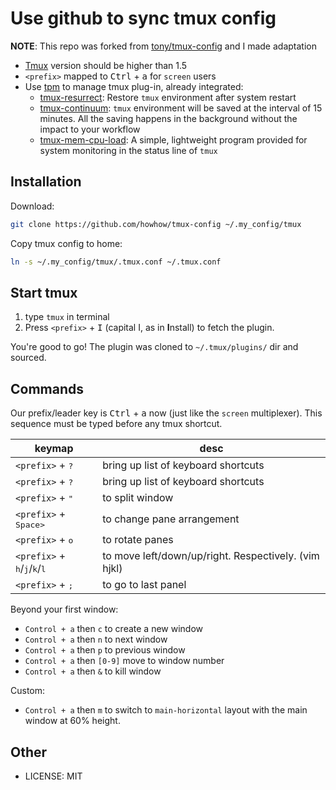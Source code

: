 
# Use github to sync tmux config
**NOTE**: This repo was forked from [tony/tmux-config](https://github.com/tony/tmux-config) and I made adaptation
- [Tmux](https://github.com/tmux/tmux) version should be higher than 1.5
- `<prefix>` mapped to <kbd>Ctrl</kbd> + <kbd>a</kbd> for `screen` users
- Use [tpm](https://github.com/tmux-plugins/tpm) to manage tmux plug-in, already integrated:
  - [tmux-resurrect](https://github.com/tmux-plugins/tmux-resurrect): 
  Restore `tmux` environment after system restart
  - [tmux-continuum](https://github.com/tmux-plugins/tmux-continuum): 
  `tmux` environment will be saved at the interval of 15 minutes. All the saving happens in the background without the impact to your workflow
  - [tmux-mem-cpu-load](https://github.com/thewtex/tmux-mem-cpu-load): 
  A simple, lightweight program provided for system monitoring in the status line of `tmux`

## Installation
Download:
```bash
git clone https://github.com/howhow/tmux-config ~/.my_config/tmux
```

Copy tmux config to home:
```bash
ln -s ~/.my_config/tmux/.tmux.conf ~/.tmux.conf
```

## Start tmux
1. type `tmux` in terminal
2. Press `<prefix>` + <kbd>I</kbd> (capital I, as in **I**nstall) to fetch the plugin.

You're good to go! The plugin was cloned to `~/.tmux/plugins/` dir and sourced.


## Commands
Our prefix/leader key is <kbd>Ctrl</kbd> + <kbd>a</kbd> now (just like the `screen` multiplexer). This sequence must be typed before any tmux shortcut.

| keymap | desc |
|--------|------|
| `<prefix>` + <kbd>?</kbd> | bring up list of keyboard shortcuts |
| `<prefix>` + <kbd>?</kbd> | bring up list of keyboard shortcuts |
| `<prefix>` + <kbd>"</kbd> | to split window |
| `<prefix>` + <kbd>Space></kbd> | to change pane arrangement |
| `<prefix>` + <kbd>o</kbd> | to rotate panes |
| `<prefix>` + <kbd>h</kbd>/<kbd>j</kbd>/<kbd>k</kbd>/<kbd>l</kbd>  | to move left/down/up/right. Respectively. (vim hjkl)
| `<prefix>` + <kbd>;</kbd> | to go to last panel |

Beyond your first window:

* `Control + a` then `c` to create a new window
* `Control + a` then `n` to next window
* `Control + a` then `p` to previous window
* `Control + a` then `[0-9]` move to window number
* `Control + a` then `&` to kill window

Custom:

* `Control + a` then `m` to switch to ``main-horizontal`` layout with the main window at 60% height.


## Other
* LICENSE: MIT
